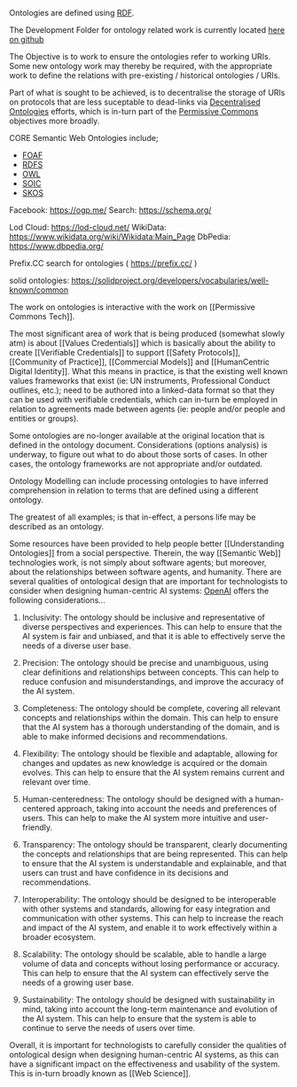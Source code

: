 
Ontologies are defined using [RDF](RDF.md). 

The Development Folder for ontology related work is currently located [here on github](https://github.com/WebCivics/ontologies/tree/2023)  

The Objective is to work to ensure the ontologies refer to working URIs.  Some new ontology work may thereby be required, with the appropriate work to define the relations with pre-existing / historical ontologies / URIs.

Part of what is sought to be achieved, is to decentralise the storage of URIs on protocols that are less suceptable to dead-links via [Decentralised Ontologies](Decentralised%20Ontologies.md) efforts, which is in-turn part of the [Permissive Commons](Permissive%20Commons.md) objectives more broadly.

CORE Semantic Web Ontologies include;
- [FOAF](Existing%20Ecosystems/Semantic%20Web/Ontologies/FOAF.md)
- [RDFS](RDFS.md)
- [OWL](OWL.md)
- [SOIC](SOIC.md)
- [SKOS](SKOS.md)

Facebook: https://ogp.me/
Search: https://schema.org/ 

Lod Cloud: https://lod-cloud.net/
WikiData: https://www.wikidata.org/wiki/Wikidata:Main_Page
DbPedia: https://www.dbpedia.org/

Prefix.CC search for ontologies ( https://prefix.cc/ )

solid ontologies: https://solidproject.org/developers/vocabularies/well-known/common

The work on ontologies is interactive with the work on [[Permissive Commons Tech]]. 

The most significant area of work that is being produced (somewhat slowly atm) is about [[Values Credentials]] which is basically about the ability to create [[Verifiable Credentials]] to support [[Safety Protocols]],  [[Community of Practice]], [[Commercial Models]] and [[HumanCentric Digital Identity]].  What this means in practice, is that the existing well known values frameworks that exist (ie: UN instruments, Professional Conduct outlines, etc.); need to be authored into a linked-data format so that they can be used with verifiable credentials, which can in-turn be employed in relation to agreements made between agents (ie: people and/or people and entities or groups). 

Some ontologies are no-longer available at the original location that is defined in the ontology document.  Considerations (options analysis) is underway, to figure out what to do about those sorts of cases.  In other cases, the ontology frameworks are not appropriate and/or outdated.  

Ontology Modelling can include processing ontologies to have inferred comprehension in relation to terms that are defined using a different ontology. 

The greatest of all examples; is that in-effect, a persons life may be described as an ontology.

Some resources have been provided to help people better [[Understanding Ontologies]]  from a social perspective.  Therein, the way [[Semantic Web]]  technologies work, is not simply about software agents; but moreover, about the relationships between software agents, and humanity. There are several qualities of ontological design that are important for technologists to consider when designing human-centric AI systems:  [OpenAI](https://chat.openai.com/) offers the following considerations...  

1.  Inclusivity: The ontology should be inclusive and representative of diverse perspectives and experiences. This can help to ensure that the AI system is fair and unbiased, and that it is able to effectively serve the needs of a diverse user base.
    
2.  Precision: The ontology should be precise and unambiguous, using clear definitions and relationships between concepts. This can help to reduce confusion and misunderstandings, and improve the accuracy of the AI system.
    
3.  Completeness: The ontology should be complete, covering all relevant concepts and relationships within the domain. This can help to ensure that the AI system has a thorough understanding of the domain, and is able to make informed decisions and recommendations.
    
4.  Flexibility: The ontology should be flexible and adaptable, allowing for changes and updates as new knowledge is acquired or the domain evolves. This can help to ensure that the AI system remains current and relevant over time.
    
5.  Human-centeredness: The ontology should be designed with a human-centered approach, taking into account the needs and preferences of users. This can help to make the AI system more intuitive and user-friendly.
   
6.  Transparency: The ontology should be transparent, clearly documenting the concepts and relationships that are being represented. This can help to ensure that the AI system is understandable and explainable, and that users can trust and have confidence in its decisions and recommendations.
    
7.  Interoperability: The ontology should be designed to be interoperable with other systems and standards, allowing for easy integration and communication with other systems. This can help to increase the reach and impact of the AI system, and enable it to work effectively within a broader ecosystem.
    
8.  Scalability: The ontology should be scalable, able to handle a large volume of data and concepts without losing performance or accuracy. This can help to ensure that the AI system can effectively serve the needs of a growing user base.
    
9.  Sustainability: The ontology should be designed with sustainability in mind, taking into account the long-term maintenance and evolution of the AI system. This can help to ensure that the system is able to continue to serve the needs of users over time.
    

Overall, it is important for technologists to carefully consider the qualities of ontological design when designing human-centric AI systems, as this can have a significant impact on the effectiveness and usability of the system.  This is in-turn broadly known as [[Web Science]].
